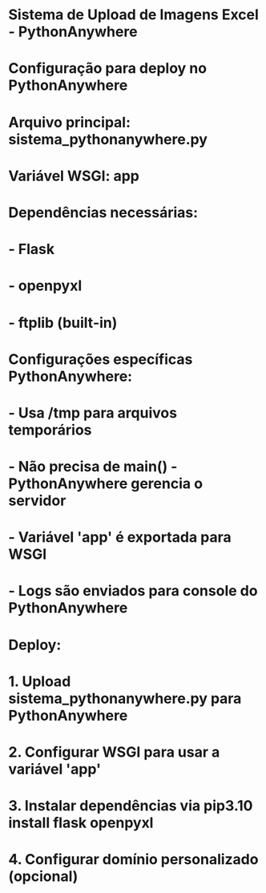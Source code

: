 # Sistema de Upload de Imagens Excel - PythonAnywhere
# Configuração para deploy no PythonAnywhere

# Arquivo principal: sistema_pythonanywhere.py
# Variável WSGI: app

# Dependências necessárias:
# - Flask
# - openpyxl
# - ftplib (built-in)

# Configurações específicas PythonAnywhere:
# - Usa /tmp para arquivos temporários
# - Não precisa de main() - PythonAnywhere gerencia o servidor
# - Variável 'app' é exportada para WSGI
# - Logs são enviados para console do PythonAnywhere

# Deploy:
# 1. Upload sistema_pythonanywhere.py para PythonAnywhere
# 2. Configurar WSGI para usar a variável 'app'
# 3. Instalar dependências via pip3.10 install flask openpyxl
# 4. Configurar domínio personalizado (opcional)
